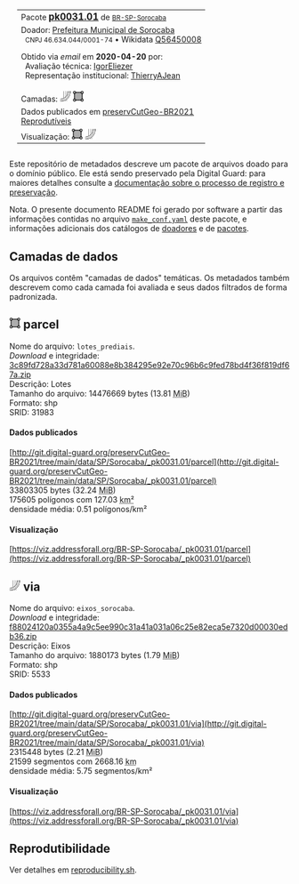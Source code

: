 <aside>
<table align="right" style="padding: 1em">
<tr><td>Pacote <a target="_git" title="link canônico para o git deste pacote" href="http://git.digital-guard.org/preserv-BR/blob/main/data/SP/Sorocaba/_pk0031.01"><big><b>pk0031.01</b></big></a> de <small><a target="_osmcodes" title="Jurisdição" href="https://osm.codes/BR-SP-Sorocaba">BR-SP-Sorocaba</a></small>
</td></tr>
<tr><td>
Doador: <a rel="external" target="_doador" href="http://www.sorocaba.sp.gov.br/">Prefeitura Municipal de Sorocaba</a>
<br/>&nbsp; <small>CNPJ 46.634.044/0001-74</small> • Wikidata <a rel="external" target="_doador" title="link descritor Wikidata do doador" href="https://www.wikidata.org/wiki/Q56450008">Q56450008</a></small><br/>

Obtido via <i>email</i> em <b>2020-04-20</b> por:
<br/>&nbsp; Avaliação técnica: <a rel="external" target="_gitPerson" title="usuário Git" href="https://github.com/IgorEliezer">IgorEliezer</a>
<br/>&nbsp; Representação institucional: <a rel="external" target="_gitPerson" title="usuário Git" href="https://github.com/ThierryAJean">ThierryAJean</a><br/>
</td></tr>
<tr><td>Camadas: <a title="via" href="#-via"><img src="https://raw.githubusercontent.com/digital-guard/preserv/main/docs/assets/layerIcon-via.png" alt="via" width="20"/></a> <a title="parcel" href="#-parcel"><img src="https://raw.githubusercontent.com/digital-guard/preserv/main/docs/assets/layerIcon-parcel.png" alt="parcel" width="20"/></a> </td></tr>
<tr><td>Dados publicados em <a href="http://git.digital-guard.org/preservCutGeo-BR2021/tree/main/data/SP/Sorocaba/_pk0031.01">preservCutGeo-BR2021</a><br/><a href="#reprodutibilidade">Reprodutíveis</a></td></tr>
<tr><td>Visualização: <a title="parcel" href="https://viz.addressforall.org/BR-SP-Sorocaba/_pk0031.01/parcel"><img src="https://raw.githubusercontent.com/digital-guard/preserv/main/docs/assets/layerIcon-parcel.png" alt="parcel" width="20"/></a> <a title="via" href="https://viz.addressforall.org/BR-SP-Sorocaba/_pk0031.01/via"><img src="https://raw.githubusercontent.com/digital-guard/preserv/main/docs/assets/layerIcon-via.png" alt="via" width="20"/></a> </td></tr>
</table>
</aside>

<section>

Este repositório de metadados descreve um pacote de arquivos doado para o domínio público. Ele está sendo preservado pela Digital Guard: para maiores detalhes consulte a [documentação sobre o processo de registro e preservação](https://wiki.addressforall.org/doc/Documentação_Digital-guard).

Nota. O presente documento README foi gerado por software a partir das informações contidas no arquivo [`make_conf.yaml`](http://git.digital-guard.org/preserv-BR/blob/main/data/SP/Sorocaba/_pk0031.01/make_conf.yaml) deste pacote, e informações adicionais dos catálogos de [doadores](https://git.digital-guard.org/preserv-BR/blob/main/data/donor.csv) e de [pacotes](https://git.digital-guard.org/preserv-BR/blob/main/data/donatedPack.csv).

# Camadas de dados

Os arquivos contêm "camadas de dados" temáticas. Os metadados também descrevem como cada camada foi avaliada e seus dados filtrados de forma padronizada.

## <img src="https://raw.githubusercontent.com/digital-guard/preserv/main/docs/assets/layerIcon-parcel.png" alt="parcel" width="20"/> parcel

Nome do arquivo: `lotes_prediais`.<br/>*Download* e integridade: [3c89fd728a33d781a60088e8b384295e92e70c96b6c9fed78bd4f36f819df67a.zip](http://dl.digital-guard.org/3c89fd728a33d781a60088e8b384295e92e70c96b6c9fed78bd4f36f819df67a.zip)<br/>Descrição: Lotes<br/>Tamanho do arquivo: 14476669 bytes (13.81 <abbr title="mebibyte">MiB</abbr>)<br/>Formato: shp<br/>SRID: 31983

#### Dados publicados
[http://git.digital-guard.org/preservCutGeo-BR2021/tree/main/data/SP/Sorocaba/_pk0031.01/parcel](http://git.digital-guard.org/preservCutGeo-BR2021/tree/main/data/SP/Sorocaba/_pk0031.01/parcel)<br/>33803305 bytes (32.24 <abbr title="mebibyte">MiB</abbr>)<br/>175605 polígonos com 127.03 <abbr title="quilômetros quadrados">km²</abbr><br/>densidade média: 0.51 polígonos/km²

#### Visualização
[https://viz.addressforall.org/BR-SP-Sorocaba/_pk0031.01/parcel](https://viz.addressforall.org/BR-SP-Sorocaba/_pk0031.01/parcel)
## <img src="https://raw.githubusercontent.com/digital-guard/preserv/main/docs/assets/layerIcon-via.png" alt="via" width="20"/> via

Nome do arquivo: `eixos_sorocaba`.<br/>*Download* e integridade: [f88024120a0355a4a9c5ee990c31a41a031a06c25e82eca5e7320d00030edb36.zip](http://dl.digital-guard.org/f88024120a0355a4a9c5ee990c31a41a031a06c25e82eca5e7320d00030edb36.zip)<br/>Descrição: Eixos<br/>Tamanho do arquivo: 1880173 bytes (1.79 <abbr title="mebibyte">MiB</abbr>)<br/>Formato: shp<br/>SRID: 5533

#### Dados publicados
[http://git.digital-guard.org/preservCutGeo-BR2021/tree/main/data/SP/Sorocaba/_pk0031.01/via](http://git.digital-guard.org/preservCutGeo-BR2021/tree/main/data/SP/Sorocaba/_pk0031.01/via)<br/>2315448 bytes (2.21 <abbr title="mebibyte">MiB</abbr>)<br/>21599 segmentos com 2668.16 <abbr title="quilômetros">km</abbr><br/>densidade média: 5.75 segmentos/km²

#### Visualização
[https://viz.addressforall.org/BR-SP-Sorocaba/_pk0031.01/via](https://viz.addressforall.org/BR-SP-Sorocaba/_pk0031.01/via)

</section>
<section>

# Reprodutibilidade

Ver detalhes em [reproducibility.sh](reproducibility.sh).

</section>


